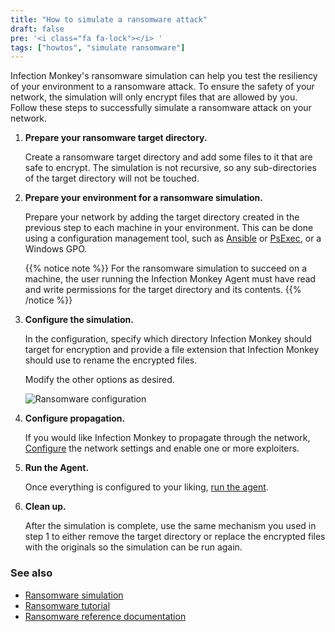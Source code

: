 ```yaml
---
title: "How to simulate a ransomware attack"
draft: false
pre: '<i class="fa fa-lock"></i> '
tags: ["howtos", "simulate ransomware"]
---
```


Infection Monkey's ransomware simulation can help you test the resiliency of
your environment to a ransomware attack. To ensure the safety of your network,
the simulation will only encrypt files that are allowed by you. Follow these
steps to successfully simulate a ransomware attack on your network.

1. **Prepare your ransomware target directory.**

    Create a ransomware target directory and add some files to it that are safe
    to encrypt. The simulation is not recursive, so any sub-directories of the
    target directory will not be touched.

1. **Prepare your environment for a ransomware simulation.**

    Prepare your network by adding the target directory created in the previous
    step to each machine in your environment. This can be done using a
    configuration management tool, such as
    [Ansible](https://docs.ansible.com/ansible/latest/user_guide/) or
    [PsExec](https://theitbros.com/using-psexec-to-run-commands-remotely/), or
    a Windows GPO.

    {{% notice note %}}
For the ransomware simulation to succeed on a machine, the user running the
Infection Monkey Agent must have read and write permissions for the target
directory and its contents.
    {{% /notice %}}

1. **Configure the simulation.**

    In the configuration, specify which directory Infection Monkey should
    target for encryption and provide a file extension that Infection Monkey
    should use to rename the encrypted files.

    Modify the other options as desired.

    ![Ransomware configuration](
    /images/island/configuration-page/ransomware-configuration.png
    "Ransomware configuration")

1. **Configure propagation.**

    If you would like Infection Monkey to propagate through the network,
    [Configure](/usage/configuration/) the network settings and enable one or
    more exploiters.

1. **Run the Agent.**

    Once everything is configured to your liking,
    [run the agent](/usage/getting-started#running-the-infection-monkey).

1. **Clean up.**

    After the simulation is complete, use the same mechanism you used in step 1
    to either remove the target directory or replace the encrypted files with
    the originals so the simulation can be run again.


### See also
- [Ransomware simulation](/features/ransomware-simulation)
- [Ransomware tutorial](/tutorials/ransomware/)
- [Ransomware reference documentation](/reference/payloads/ransomware)
